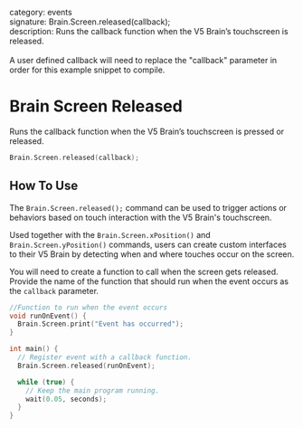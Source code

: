 category: events  
signature: Brain.Screen.released(callback);  
description: Runs the callback function when the V5 Brain’s touchscreen is released.<br /><br />A user defined callback will need to replace the "callback" parameter in order for this example snippet to compile.  

#  Brain Screen Released

Runs the callback function when the V5 Brain’s touchscreen is pressed or released.

```cpp
Brain.Screen.released(callback);
```

## How To Use

The `Brain.Screen.released();` command can be used to trigger actions or behaviors based on touch interaction with the V5 Brain's touchscreen. 

Used together with the `Brain.Screen.xPosition()` and `Brain.Screen.yPosition()` commands, users can create custom interfaces to their V5 Brain by detecting when and where touches occur on the screen.

You will need to create a function to call when the screen gets released. Provide the name of the function that should run when the event occurs as the `callback` parameter.

```cpp
//Function to run when the event occurs
void runOnEvent() {
  Brain.Screen.print("Event has occurred");
}

int main() {
  // Register event with a callback function.
  Brain.Screen.released(runOnEvent);

  while (true) {
    // Keep the main program running.
    wait(0.05, seconds);
  }
}
```


<advanced>
</advanced>